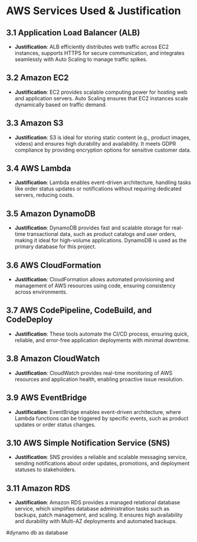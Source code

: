 # AWS Services Used & Justification

## 3.1 Application Load Balancer (ALB)
- **Justification**: ALB efficiently distributes web traffic across EC2 instances, supports HTTPS for secure communication, and integrates seamlessly with Auto Scaling to manage traffic spikes.

## 3.2 Amazon EC2
- **Justification**: EC2 provides scalable computing power for hosting web and application servers. Auto Scaling ensures that EC2 instances scale dynamically based on traffic demand.

## 3.3 Amazon S3
- **Justification**: S3 is ideal for storing static content (e.g., product images, videos) and ensures high durability and availability. It meets GDPR compliance by providing encryption options for sensitive customer data.

## 3.4 AWS Lambda
- **Justification**: Lambda enables event-driven architecture, handling tasks like order status updates or notifications without requiring dedicated servers, reducing costs.

## 3.5 Amazon DynamoDB
- **Justification**: DynamoDB provides fast and scalable storage for real-time transactional data, such as product catalogs and user orders, making it ideal for high-volume applications. DynamoDB is used as the primary database for this project.

## 3.6 AWS CloudFormation
- **Justification**: CloudFormation allows automated provisioning and management of AWS resources using code, ensuring consistency across environments.

## 3.7 AWS CodePipeline, CodeBuild, and CodeDeploy
- **Justification**: These tools automate the CI/CD process, ensuring quick, reliable, and error-free application deployments with minimal downtime.

## 3.8 Amazon CloudWatch
- **Justification**: CloudWatch provides real-time monitoring of AWS resources and application health, enabling proactive issue resolution.

## 3.9 AWS EventBridge
- **Justification**: EventBridge enables event-driven architecture, where Lambda functions can be triggered by specific events, such as product updates or order status changes.

## 3.10 AWS Simple Notification Service (SNS)
- **Justification**: SNS provides a reliable and scalable messaging service, sending notifications about order updates, promotions, and deployment statuses to stakeholders.

## 3.11 Amazon RDS
- **Justification**: Amazon RDS provides a managed relational database service, which simplifies database administration tasks such as backups, patch management, and scaling. It ensures high availability and durability with Multi-AZ deployments and automated backups.

#dynamo db as database